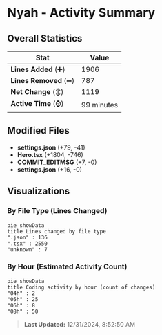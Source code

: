 # Nyah - Activity Summary 

## Overall Statistics

| Stat                   | Value                                                             |
| ---------------------- | ----------------------------------------------------------------- |
| **Lines Added** (➕)   | 1906                                          |
| **Lines Removed** (➖) | 787                                        |
| **Net Change** (↕)    | 1119                |
| **Active Time** (⌚)   | 99 minutes |


## Modified Files
- **settings.json** (+79, -41)
- **Hero.tsx** (+1804, -746)
- **COMMIT_EDITMSG** (+7, -0)
- **settings.json** (+16, -0)

## Visualizations

### By File Type (Lines Changed)

```mermaid
pie showData
title Lines changed by file type
".json" : 136
".tsx" : 2550
"unknown" : 7
```

### By Hour (Estimated Activity Count)

```mermaid
pie showData
title Coding activity by hour (count of changes)
"04h" : 2
"05h" : 25
"06h" : 8
"08h" : 50
```


> **Last Updated:** 12/31/2024, 8:52:50 AM